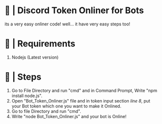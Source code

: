 # 🤖 | Discord Token Onliner for Bots
its a very easy onliner code!
well... it have very easy steps too!
# 🚧 | Requirements
1. Nodejs (Latest version)
# 👞 | Steps
1. Go to File Directory and run "cmd" and in Command Prompt, Write "npm install node.js". 
2. Open "Bot_Token_Onliner.js" file and in token input section _line 8_, put your Bot token which one you want to make it Onlined.
3. Go to file Directory and run "cmd". 
4. Write "node Bot_Token_Onliner.js" and your bot is Online! 
